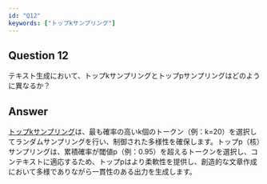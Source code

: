 ```yaml
---
id: "Q12"
keywords: ["トップkサンプリング"]
---
```


## Question 12

テキスト生成において、トップkサンプリングとトップpサンプリングはどのように異なるか？

## Answer

[トップkサンプリング](../keypoints/トップkサンプリング.md?context=ai)は、最も確率の高いk個のトークン（例：k=20）を選択してランダムサンプリングを行い、制御された多様性を確保します。トップp（核）サンプリングは、累積確率が閾値p（例：0.95）を超えるトークンを選択し、コンテキストに適応するため、トップpはより柔軟性を提供し、創造的な文章作成において多様でありながら一貫性のある出力を生成します。
